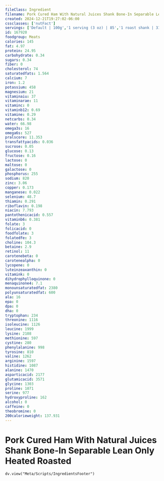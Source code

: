 ```yaml
---
fileClass: Ingredient
filename: Pork Cured Ham With Natural Juices Shank Bone-In Separable Lean Only Heated Roasted
created: 2024-12-21T19:27:02-06:00
cssclasses: ['nutFact']
servings: ['Default | 100g','1 serving (3 oz) | 85','1 roast shank | 3170']
id: 167920
foodgroup: Meats
calories: 145
fat: 4.97
protein: 24.95
carbohydrate: 0.34
sugars: 0.34
fiber: 0
cholesterol: 74
saturatedfats: 1.564
calcium: 7
iron: 1.2
potassium: 458
magnesium: 21
vitaminaiu: 37
vitaminarae: 11
vitaminc: 0
vitaminb12: 0.69
vitamine: 0.29
netcarbs: 0.34
water: 66.98
omega3s: 16
omega6s: 527
pralscore: 11.353
transfattyacids: 0.036
sucrose: 0.05
glucose: 0.13
fructose: 0.16
lactose: 0
maltose: 0
galactose: 0
phosphorus: 255
sodium: 820
zinc: 3.06
copper: 0.173
manganese: 0.022
selenium: 48.7
thiamin: 0.291
riboflavin: 0.198
niacin: 7.793
pantothenicacid: 0.557
vitaminb6: 0.381
folate: 3
folicacid: 0
foodfolate: 3
folatedfe: 3
choline: 104.3
betaine: 2.9
retinol: 11
carotenebeta: 0
carotenealpha: 0
lycopene: 0
luteinzeaxanthin: 0
vitamink: 0
dihydrophylloquinone: 0
menaquinone4: 7.1
monounsaturatedfat: 2380
polyunsaturatedfat: 600
ala: 16
epa: 0
dpa: 0
dha: 0
tryptophan: 234
threonine: 1116
isoleucine: 1126
leucine: 1999
lysine: 2108
methionine: 597
cystine: 280
phenylalanine: 998
tyrosine: 810
valine: 1262
arginine: 1597
histidine: 1087
alanine: 1470
asparticacid: 2177
glutamicacid: 3571
glycine: 1303
proline: 1071
serine: 977
hydroxyproline: 162
alcohol: 0
caffeine: 0
theobromine: 0
200calorieweight: 137.931
---
```


# Pork Cured Ham With Natural Juices Shank Bone-In Separable Lean Only Heated Roasted

```dataviewjs
dv.view("Meta/Scripts/IngredientsFooter")
```